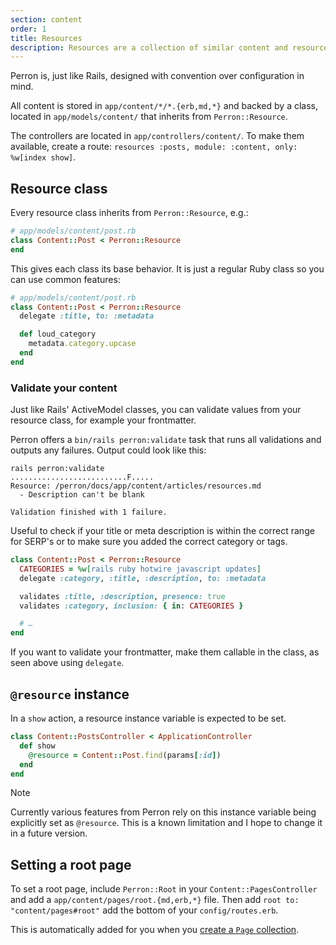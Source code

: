 ```yaml
---
section: content
order: 1
title: Resources
description: Resources are a collection of similar content and resources, like posts, articles or people.
---
```


Perron is, just like Rails, designed with convention over configuration in mind.

All content is stored in `app/content/*/*.{erb,md,*}` and backed by a class, located in `app/models/content/` that inherits from `Perron::Resource`.

The controllers are located in `app/controllers/content/`. To make them available, create a route: `resources :posts, module: :content, only: %w[index show]`.


## Resource class

Every resource class inherits from `Perron::Resource`, e.g.:
```ruby
# app/models/content/post.rb
class Content::Post < Perron::Resource
end
```

This gives each class its base behavior. It is just a regular Ruby class so you can use common features:
```ruby
# app/models/content/post.rb
class Content::Post < Perron::Resource
  delegate :title, to: :metadata

  def loud_category
    metadata.category.upcase
  end
end
```


### Validate your content

Just like Rails' ActiveModel classes, you can validate values from your resource class, for example your frontmatter.

Perron offers a `bin/rails perron:validate` task that runs all validations and outputs any failures. Output could look like this:
```console
rails perron:validate
..........................F.....
Resource: /perron/docs/app/content/articles/resources.md
  - Description can't be blank

Validation finished with 1 failure.
```

Useful to check if your title or meta description is within the correct range for SERP's or to make sure you added the correct category or tags.
```ruby
class Content::Post < Perron::Resource
  CATEGORIES = %w[rails ruby hotwire javascript updates]
  delegate :category, :title, :description, to: :metadata

  validates :title, :description, presence: true
  validates :category, inclusion: { in: CATEGORIES }

  # …
end
```

If you want to validate your frontmatter, make them callable in the class, as seen above using `delegate`.


## `@resource` instance

In a `show` action, a resource instance variable is expected to be set.
```ruby
class Content::PostsController < ApplicationController
  def show
    @resource = Content::Post.find(params[:id])
  end
end
```

> [!note]
> Currently various features from Perron rely on this instance variable being explicitly set as `@resource`. This is a known limitation and I hope to change it in a future version.


## Setting a root page

To set a root page, include `Perron::Root` in your `Content::PagesController` and add a `app/content/pages/root.{md,erb,*}` file. Then add `root to: "content/pages#root"` add the bottom of your `config/routes.erb`.

This is automatically added for you when you [create a `Page` collection](/docs/generator/).

